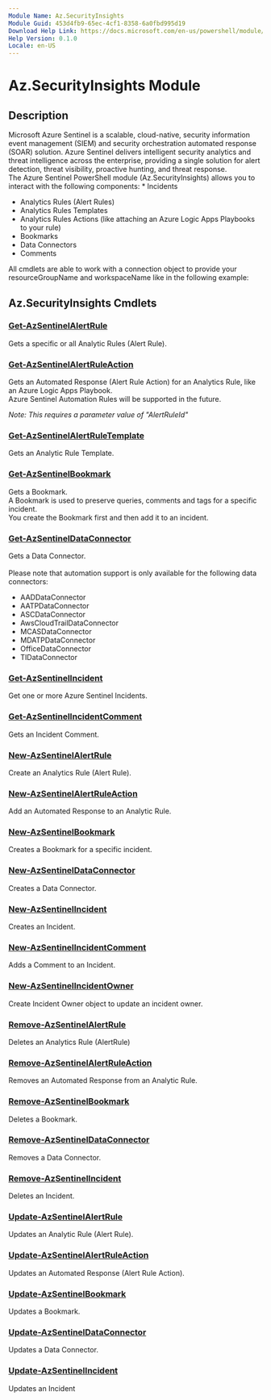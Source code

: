 ```yaml
---
Module Name: Az.SecurityInsights
Module Guid: 453d4fb9-65ec-4cf1-8358-6a0fbd995d19
Download Help Link: https://docs.microsoft.com/en-us/powershell/module/az.securityinsights
Help Version: 0.1.0
Locale: en-US
---
```


# Az.SecurityInsights Module
## Description
Microsoft Azure Sentinel is a scalable, cloud-native, security information event management (SIEM) and security orchestration automated response (SOAR) solution. Azure Sentinel delivers intelligent security analytics and threat intelligence across the enterprise, providing a single solution for alert detection, threat visibility, proactive hunting, and threat response.<br/>
The Azure Sentinel PowerShell module (Az.SecurityInsights) allows you to interact with the following  components: * Incidents
* Analytics Rules (Alert Rules)
* Analytics Rules Templates
* Analytics Rules Actions (like attaching an Azure Logic Apps Playbooks to your rule)
* Bookmarks
* Data Connectors
* Comments

All cmdlets are able to work with a connection object to provide your resourceGroupName and workspaceName like in the following example:

## Az.SecurityInsights Cmdlets
### [Get-AzSentinelAlertRule](Get-AzSentinelAlertRule.md)
Gets a specific or all Analytic Rules (Alert Rule).

### [Get-AzSentinelAlertRuleAction](Get-AzSentinelAlertRuleAction.md)
Gets an Automated Response (Alert Rule Action) for an Analytics Rule, like an Azure Logic Apps Playbook.<br/>
Azure Sentinel Automation Rules will be supported in the future.

*Note: This requires a parameter value of "AlertRuleId"*

### [Get-AzSentinelAlertRuleTemplate](Get-AzSentinelAlertRuleTemplate.md)
Gets an Analytic Rule Template.

### [Get-AzSentinelBookmark](Get-AzSentinelBookmark.md)
Gets a Bookmark. <br/>
A Bookmark is used to preserve queries, comments and tags for a specific incident.<br/>
You create the Bookmark first and then add it to an incident.

### [Get-AzSentinelDataConnector](Get-AzSentinelDataConnector.md)
Gets a Data Connector. <br/><br/>
Please note that automation support is only available for the following data connectors:
* AADDataConnector
* AATPDataConnector
* ASCDataConnector
* AwsCloudTrailDataConnector
* MCASDataConnector
* MDATPDataConnector
* OfficeDataConnector
* TIDataConnector

### [Get-AzSentinelIncident](Get-AzSentinelIncident.md)
Get one or more Azure Sentinel Incidents.

### [Get-AzSentinelIncidentComment](Get-AzSentinelIncidentComment.md)
Gets an Incident Comment.

### [New-AzSentinelAlertRule](New-AzSentinelAlertRule.md)
Create an Analytics Rule (Alert Rule).

### [New-AzSentinelAlertRuleAction](New-AzSentinelAlertRuleAction.md)
Add an Automated Response to an Analytic Rule.

### [New-AzSentinelBookmark](New-AzSentinelBookmark.md)
Creates a Bookmark for a specific incident.<br/>

### [New-AzSentinelDataConnector](New-AzSentinelDataConnector.md)
Creates a Data Connector.

### [New-AzSentinelIncident](New-AzSentinelIncident.md)
Creates an Incident.

### [New-AzSentinelIncidentComment](New-AzSentinelIncidentComment.md)
Adds a Comment to an Incident.

### [New-AzSentinelIncidentOwner](New-AzSentinelIncidentOwner.md)
Create Incident Owner object to update an incident owner.

### [Remove-AzSentinelAlertRule](Remove-AzSentinelAlertRule.md)
Deletes an Analytics Rule (AlertRule)

### [Remove-AzSentinelAlertRuleAction](Remove-AzSentinelAlertRuleAction.md)
Removes an Automated Response from an Analytic Rule.

### [Remove-AzSentinelBookmark](Remove-AzSentinelBookmark.md)
Deletes a Bookmark.

### [Remove-AzSentinelDataConnector](Remove-AzSentinelDataConnector.md)
Removes a Data Connector.

### [Remove-AzSentinelIncident](Remove-AzSentinelIncident.md)
Deletes an Incident.

### [Update-AzSentinelAlertRule](Update-AzSentinelAlertRule.md)
Updates an Analytic Rule (Alert Rule).

### [Update-AzSentinelAlertRuleAction](Update-AzSentinelAlertRuleAction.md)
Updates an Automated Response (Alert Rule Action).

### [Update-AzSentinelBookmark](Update-AzSentinelBookmark.md)
Updates a Bookmark.

### [Update-AzSentinelDataConnector](Update-AzSentinelDataConnector.md)
Updates a Data Connector.

### [Update-AzSentinelIncident](Update-AzSentinelIncident.md)
Updates an Incident

